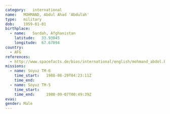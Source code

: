 ```yaml
---
category:	international
name:	MOHMAND, Abdul Ahad 'Abdulah'
type:	military
dob:	1959-01-01
birthplace:
  - name:	Sardah, Afghanistan
    latitude:	33.93045
    longitude:	67.67894
country:
  - AFG
references:
  - http://www.spacefacts.de/bios/international/english/mohmand_abdol.htm
missions:
  - name: Soyuz TM-6
    time_start:   1988-08-29T04:23:11Z
    time_end:     
  - name: Soyuz TM-5
    time_start:   
    time_end:     1988-09-07T00:49:39Z
evas:
gender:	Male
---
```

